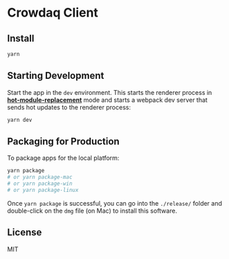 # Crowdaq Client

## Install

```bash
yarn
```

## Starting Development

Start the app in the `dev` environment. This starts the renderer process in [**hot-module-replacement**](https://webpack.js.org/guides/hmr-react/) mode and starts a webpack dev server that sends hot updates to the renderer process:

```bash
yarn dev
```

## Packaging for Production

To package apps for the local platform:

```bash
yarn package
# or yarn package-mac
# or yarn package-win
# or yarn package-linux
```

Once `yarn package` is successful, you can go into the `./release/` folder and double-click on the `dmg` file (on Mac) to install this software.

## License
MIT
